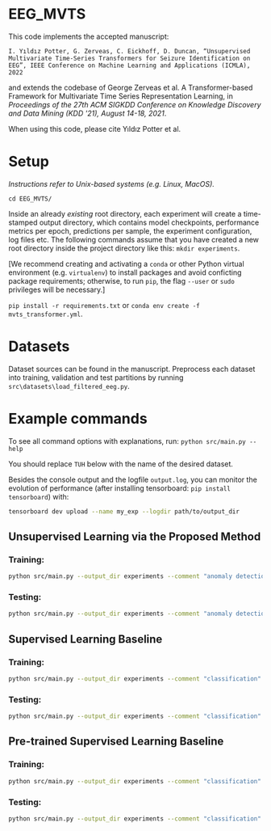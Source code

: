 # EEG_MVTS

This code implements the accepted manuscript:
```
I. Yıldız Potter, G. Zerveas, C. Eickhoff, D. Duncan, “Unsupervised Multivariate Time-Series Transformers for Seizure Identification on EEG”, IEEE Conference on Machine Learning and Applications (ICMLA), 2022
```
and extends the codebase of George Zerveas et al. A Transformer-based Framework for Multivariate Time Series Representation Learning, in _Proceedings of the 27th ACM SIGKDD Conference on Knowledge Discovery and Data Mining (KDD '21), August 14-18, 2021_.

When using this code, please cite Yıldız Potter et al.

# Setup

_Instructions refer to Unix-based systems (e.g. Linux, MacOS)._

`cd EEG_MVTS/`

Inside an already *existing* root directory, each experiment will create a time-stamped output directory, which contains
model checkpoints, performance metrics per epoch, predictions per sample, the experiment configuration, log files etc.
The following commands assume that you have created a new root directory inside the project directory like this: 
`mkdir experiments`.

[We recommend creating and activating a `conda` or other Python virtual environment (e.g. `virtualenv`) to 
install packages and avoid conficting package requirements; otherwise, to run `pip`, the flag `--user` or `sudo` privileges will be necessary.]

`pip install -r requirements.txt`
or
`conda env create -f mvts_transformer.yml`.

# Datasets

Dataset sources can be found in the manuscript. Preprocess each dataset into training, validation and test partitions by running `src\datasets\load_filtered_eeg.py`.

# Example commands

To see all command options with explanations, run: `python src/main.py --help`

You should replace `TUH` below with the name of the desired dataset.

Besides the console output  and the logfile `output.log`, you can monitor the evolution of performance (after installing tensorboard: `pip install tensorboard`) with:
```bash
tensorboard dev upload --name my_exp --logdir path/to/output_dir
```

## Unsupervised Learning via the Proposed Method

### Training:
```bash
python src/main.py --output_dir experiments --comment "anomaly detection" --name TUH_anomaly --records_file TUH_anomaly_records.xls --data_dir TUH/ --data_class pdts --pattern train --val_ratio 0.2 --epochs 100 --lr 0.001 --optimizer RAdam  --pos_encoding learnable  --task anomaly_detection  --subsample_factor 10 --fs 250
```

### Testing:
```bash
python src/main.py --output_dir experiments --comment "anomaly detection" --name TUH_anomaly_evenTest --records_file TUH_anomaly_records.xls --data_dir TUH/ --data_class pdts --pattern all --val_ratio 0.2 --test_ratio 0.2 --test_only testset --load_model experiments/TUH_anomaly_2021-11-19_14-07-16_hPt/checkpoints/model_best.pth --lr 0.001 --optimizer RAdam  --pos_encoding learnable  --task anomaly_detection  --subsample_factor 10 --fs 250
```

## Supervised Learning Baseline

### Training:
```bash
python src/main.py --output_dir experiments --comment "classification" --name TUH_classification_AUPRC_augmented --records_file TUH_classification_records.xls --data_dir TUH/ --data_class pdts --pattern all --val_ratio 0.2 --test_ratio 0.2 --oversample --epochs 100 --lr 0.001 --optimizer RAdam --pos_encoding learnable --task classification --change_output --subsample_factor 10 --fs 250 --key_metric AUPRC
```

### Testing:
```bash
python src/main.py --output_dir experiments --comment "classification" --name TUH_classification_AUPRC_augmented --records_file TUH_classification_records.xls --data_dir TUH/ --data_class pdts --pattern all --val_ratio 0.2 --test_ratio 0.2 --test_only testset --load_model experiments/TUH_classification_AUPRC_augmented_2021-11-18_12-23-31_c0Y/checkpoints/model_best.pth --lr 0.001 --optimizer RAdam --pos_encoding learnable --task classification --change_output --subsample_factor 10 --fs 250 --key_metric AUPRC
```

## Pre-trained Supervised Learning Baseline

### Training:
```bash
python src/main.py --output_dir experiments --comment "classification" --name TUH_classification_AUPRC_finetuned --records_file TUH_classification_records.xls --data_dir TUH/ --data_class pdts --pattern all --val_ratio 0.2 --test_ratio 0.2 --oversample --load_model experiments/TUH_anomaly_.../checkpoints/model_best.pth --epochs 100 --lr 0.001 --optimizer RAdam --pos_encoding learnable --task classification --change_output --subsample_factor 10 --fs 250 --key_metric AUPRC
```

### Testing:
```bash
python src/main.py --output_dir experiments --comment "classification" --name TUH_classification_AUPRC_finetuned --records_file TUH_classification_records.xls --data_dir TUH/ --data_class pdts --pattern all --val_ratio 0.2 --test_ratio 0.2 --test_only testset --load_model experiments/TUH_classification_AUPRC_finetuned_2021-11-17_07-22-21_1YB/checkpoints/model_best.pth --lr 0.001 --optimizer RAdam --pos_encoding learnable --task classification --change_output --subsample_factor 10 --fs 250 --key_metric AUPRC
```
